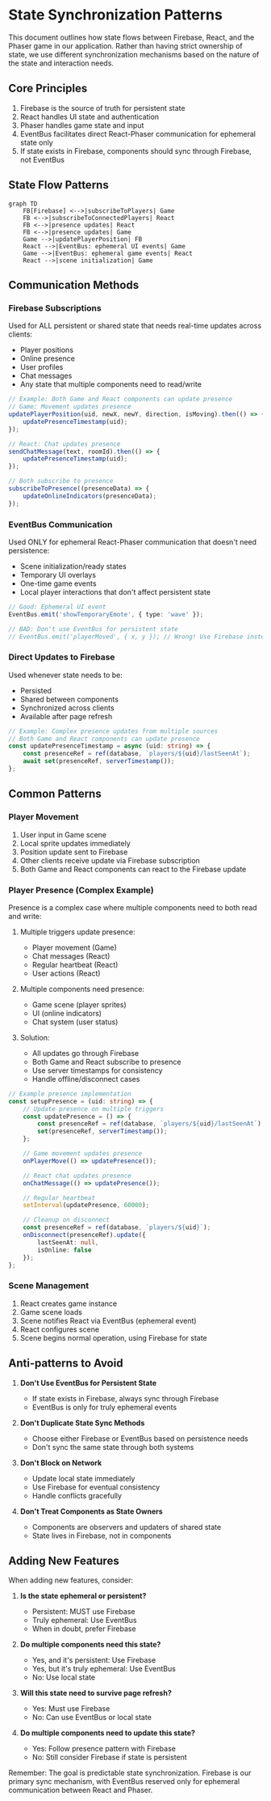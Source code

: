 # State Synchronization Patterns

This document outlines how state flows between Firebase, React, and the Phaser game in our application. Rather than having strict ownership of state, we use different synchronization mechanisms based on the nature of the state and interaction needs.

## Core Principles

1. Firebase is the source of truth for persistent state
2. React handles UI state and authentication
3. Phaser handles game state and input
4. EventBus facilitates direct React-Phaser communication for ephemeral state only
5. If state exists in Firebase, components should sync through Firebase, not EventBus

## State Flow Patterns

```mermaid
graph TD
    FB[Firebase] <-->|subscribeToPlayers| Game
    FB <-->|subscribeToConnectedPlayers| React
    FB <-->|presence updates| React
    FB <-->|presence updates| Game
    Game -->|updatePlayerPosition| FB
    React -->|EventBus: ephemeral UI events| Game
    Game -->|EventBus: ephemeral game events| React
    React -->|scene initialization| Game
```

## Communication Methods

### Firebase Subscriptions
Used for ALL persistent or shared state that needs real-time updates across clients:
- Player positions
- Online presence
- User profiles
- Chat messages
- Any state that multiple components need to read/write

```typescript
// Example: Both Game and React components can update presence
// Game: Movement updates presence
updatePlayerPosition(uid, newX, newY, direction, isMoving).then(() => {
    updatePresenceTimestamp(uid);
});

// React: Chat updates presence
sendChatMessage(text, roomId).then(() => {
    updatePresenceTimestamp(uid);
});

// Both subscribe to presence
subscribeToPresence((presenceData) => {
    updateOnlineIndicators(presenceData);
});
```

### EventBus Communication
Used ONLY for ephemeral React-Phaser communication that doesn't need persistence:
- Scene initialization/ready states
- Temporary UI overlays
- One-time game events
- Local player interactions that don't affect persistent state

```typescript
// Good: Ephemeral UI event
EventBus.emit('showTemporaryEmote', { type: 'wave' });

// BAD: Don't use EventBus for persistent state
// EventBus.emit('playerMoved', { x, y }); // Wrong! Use Firebase instead
```

### Direct Updates to Firebase
Used whenever state needs to be:
- Persisted
- Shared between components
- Synchronized across clients
- Available after page refresh

```typescript
// Example: Complex presence updates from multiple sources
// Both Game and React components can update presence
const updatePresenceTimestamp = async (uid: string) => {
    const presenceRef = ref(database, `players/${uid}/lastSeenAt`);
    await set(presenceRef, serverTimestamp());
};
```

## Common Patterns

### Player Movement
1. User input in Game scene
2. Local sprite updates immediately
3. Position update sent to Firebase
4. Other clients receive update via Firebase subscription
5. Both Game and React components can react to the Firebase update

### Player Presence (Complex Example)
Presence is a complex case where multiple components need to both read and write:

1. Multiple triggers update presence:
   - Player movement (Game)
   - Chat messages (React)
   - Regular heartbeat (React)
   - User actions (React)

2. Multiple components need presence:
   - Game scene (player sprites)
   - UI (online indicators)
   - Chat system (user status)

3. Solution:
   - All updates go through Firebase
   - Both Game and React subscribe to presence
   - Use server timestamps for consistency
   - Handle offline/disconnect cases

```typescript
// Example presence implementation
const setupPresence = (uid: string) => {
    // Update presence on multiple triggers
    const updatePresence = () => {
        const presenceRef = ref(database, `players/${uid}/lastSeenAt`);
        set(presenceRef, serverTimestamp());
    };

    // Game movement updates presence
    onPlayerMove(() => updatePresence());

    // React chat updates presence
    onChatMessage(() => updatePresence());

    // Regular heartbeat
    setInterval(updatePresence, 60000);

    // Cleanup on disconnect
    const presenceRef = ref(database, `players/${uid}`);
    onDisconnect(presenceRef).update({
        lastSeenAt: null,
        isOnline: false
    });
};
```

### Scene Management
1. React creates game instance
2. Game scene loads
3. Scene notifies React via EventBus (ephemeral event)
4. React configures scene
5. Scene begins normal operation, using Firebase for state

## Anti-patterns to Avoid

1. **Don't Use EventBus for Persistent State**
   - If state exists in Firebase, always sync through Firebase
   - EventBus is only for truly ephemeral events

2. **Don't Duplicate State Sync Methods**
   - Choose either Firebase or EventBus based on persistence needs
   - Don't sync the same state through both systems

3. **Don't Block on Network**
   - Update local state immediately
   - Use Firebase for eventual consistency
   - Handle conflicts gracefully

4. **Don't Treat Components as State Owners**
   - Components are observers and updaters of shared state
   - State lives in Firebase, not in components

## Adding New Features

When adding new features, consider:

1. **Is the state ephemeral or persistent?**
   - Persistent: MUST use Firebase
   - Truly ephemeral: Use EventBus
   - When in doubt, prefer Firebase

2. **Do multiple components need this state?**
   - Yes, and it's persistent: Use Firebase
   - Yes, but it's truly ephemeral: Use EventBus
   - No: Use local state

3. **Will this state need to survive page refresh?**
   - Yes: Must use Firebase
   - No: Can use EventBus or local state

4. **Do multiple components need to update this state?**
   - Yes: Follow presence pattern with Firebase
   - No: Still consider Firebase if state is persistent

Remember: The goal is predictable state synchronization. Firebase is our primary sync mechanism, with EventBus reserved only for ephemeral communication between React and Phaser. 